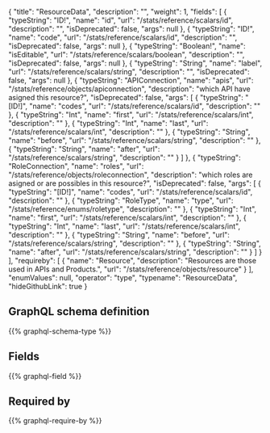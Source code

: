 {
  "title": "ResourceData",
  "description": "",
  "weight": 1,
  "fields": [
    {
      "typeString": "ID!",
      "name": "id",
      "url": "/stats/reference/scalars/id",
      "description": "",
      "isDeprecated": false,
      "args": null
    },
    {
      "typeString": "ID!",
      "name": "code",
      "url": "/stats/reference/scalars/id",
      "description": "",
      "isDeprecated": false,
      "args": null
    },
    {
      "typeString": "Boolean!",
      "name": "isEditable",
      "url": "/stats/reference/scalars/boolean",
      "description": "",
      "isDeprecated": false,
      "args": null
    },
    {
      "typeString": "String",
      "name": "label",
      "url": "/stats/reference/scalars/string",
      "description": "",
      "isDeprecated": false,
      "args": null
    },
    {
      "typeString": "APIConnection",
      "name": "apis",
      "url": "/stats/reference/objects/apiconnection",
      "description": "which API have asigned this resource?",
      "isDeprecated": false,
      "args": [
        {
          "typeString": "[ID!]",
          "name": "codes",
          "url": "/stats/reference/scalars/id",
          "description": ""
        },
        {
          "typeString": "Int",
          "name": "first",
          "url": "/stats/reference/scalars/int",
          "description": ""
        },
        {
          "typeString": "Int",
          "name": "last",
          "url": "/stats/reference/scalars/int",
          "description": ""
        },
        {
          "typeString": "String",
          "name": "before",
          "url": "/stats/reference/scalars/string",
          "description": ""
        },
        {
          "typeString": "String",
          "name": "after",
          "url": "/stats/reference/scalars/string",
          "description": ""
        }
      ]
    },
    {
      "typeString": "RoleConnection",
      "name": "roles",
      "url": "/stats/reference/objects/roleconnection",
      "description": "which roles are asigned or are possibles in this resource?",
      "isDeprecated": false,
      "args": [
        {
          "typeString": "[ID!]",
          "name": "codes",
          "url": "/stats/reference/scalars/id",
          "description": ""
        },
        {
          "typeString": "RoleType",
          "name": "type",
          "url": "/stats/reference/enums/roletype",
          "description": ""
        },
        {
          "typeString": "Int",
          "name": "first",
          "url": "/stats/reference/scalars/int",
          "description": ""
        },
        {
          "typeString": "Int",
          "name": "last",
          "url": "/stats/reference/scalars/int",
          "description": ""
        },
        {
          "typeString": "String",
          "name": "before",
          "url": "/stats/reference/scalars/string",
          "description": ""
        },
        {
          "typeString": "String",
          "name": "after",
          "url": "/stats/reference/scalars/string",
          "description": ""
        }
      ]
    }
  ],
  "requireby": [
    {
      "name": "Resource",
      "description": "Resources are those used in APIs and Products.",
      "url": "/stats/reference/objects/resource"
    }
  ],
  "enumValues": null,
  "operator": "type",
  "typename": "ResourceData",
  "hideGithubLink": true
}
## GraphQL schema definition

{{% graphql-schema-type %}}

## Fields

{{% graphql-field %}}

## Required by

{{% graphql-require-by %}}
